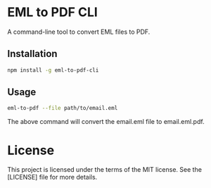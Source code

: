 # EML to PDF CLI

A command-line tool to convert EML files to PDF.

## Installation

```sh
npm install -g eml-to-pdf-cli
```

## Usage

```sh
eml-to-pdf --file path/to/email.eml
```

The above command will convert the email.eml file to email.eml.pdf.

# License

This project is licensed under the terms of the MIT license. See the [LICENSE] file for more details.
